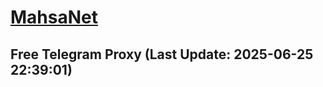 
# [MahsaNet](https://t.me/mahsa_net)
## Free Telegram Proxy (Last Update: 2025-06-25 22:39:01)

    